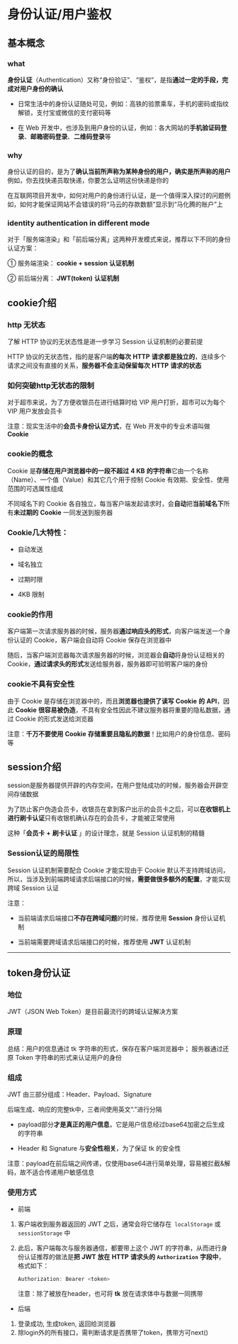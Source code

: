 # 身份认证/用户鉴权

## 基本概念

### what

**身份认证**（Authentication）又称“身份验证”、“鉴权”，是指**通过一定的手段，完成对用户身份的确认**

+ 日常生活中的身份认证随处可见，例如：高铁的验票乘车，手机的密码或指纹解锁，支付宝或微信的支付密码等

+ 在 Web 开发中，也涉及到用户身份的认证，例如：各大网站的**手机验证码登录**、**邮箱密码登录**、**二维码登录**等

### why

身份认证的目的，是为了**确认当前所声称为某种身份的用户，确实是所声称的用户**例如，你去找快递员取快递，你要怎么证明这份快递是你的

在互联网项目开发中，如何对用户的身份进行认证，是一个值得深入探讨的问题例如，如何才能保证网站不会错误的将“马云的存款数额”显示到“马化腾的账户”上


### identity authentication in different mode

对于「服务端渲染」和「前后端分离」这两种开发模式来说，推荐以下不同的身份认证方案：

① 服务端渲染： **cookie + session** **认证机制**

② 前后端分离： **JWT(token)** **认证机制**


## cookie介绍

### http 无状态

了解 HTTP 协议的无状态性是进一步学习 Session 认证机制的必要前提

HTTP 协议的无状态性，指的是客户端**的每次** **HTTP** **请求都是独立的**，连续多个请求之间没有直接的关系，**服务器不会主动保留每次** **HTTP** **请求的状态**


### 如何突破http无状态的限制

对于超市来说，为了方便收银员在进行结算时给 VIP 用户打折，超市可以为每个 VIP 用户发放会员卡

注意：现实生活中的**会员卡身份认证方式**，在 Web 开发中的专业术语叫做 **Cookie**


### cookie的概念

Cookie 是**存储在用户浏览器中的一段不超过** **4 KB** **的字符串**它由一个名称（Name）、一个值（Value）和其它几个用于控制 Cookie 有效期、安全性、使用范围的可选属性组成

不同域名下的 Cookie 各自独立，每当客户端发起请求时，会**自动**把**当前域名下**所有**未过期的** **Cookie** 一同发送到服务器

### Cookie几大特性：

+ 自动发送

+ 域名独立

+ 过期时限

+ 4KB 限制


### cookie的作用

客户端第一次请求服务器的时候，服务器**通过响应头的形式**，向客户端发送一个身份认证的 Cookie，客户端会自动将 Cookie 保存在浏览器中

随后，当客户端浏览器每次请求服务器的时候，浏览器会**自动**将身份认证相关的 Cookie，**通过请求头的形式**发送给服务器，服务器即可验明客户端的身份


### cookie不具有安全性

由于 Cookie 是存储在浏览器中的，而且**浏览器也提供了读写** **Cookie** **的** **API**，因此 **Cookie** **很容易被伪造**，不具有安全性因此不建议服务器将重要的隐私数据，通过 Cookie 的形式发送给浏览器

注意：**千万不要使用** **Cookie** **存储重要且隐私的数据**！比如用户的身份信息、密码等


## session介绍

session是服务器提供开辟的内存空间，在用户登陆成功的时候，服务器会开辟空间存储数据

为了防止客户伪造会员卡，收银员在拿到客户出示的会员卡之后，可以**在收银机上进行刷卡认证**只有收银机确认存在的会员卡，才能被正常使用

这种「**会员卡** **+** **刷卡认证** 」的设计理念，就是 Session 认证机制的精髓


### Session认证的局限性

Session 认证机制需要配合 Cookie 才能实现由于 Cookie 默认不支持跨域访问，所以，当涉及到前端跨域请求后端接口的时候，**需要做很多额外的配置**，才能实现跨域 Session 认证

注意：

+ 当前端请求后端接口**不存在跨域问题**的时候，推荐使用 **Session** 身份认证机制

+ 当前端需要跨域请求后端接口的时候，推荐使用  **JWT** 认证机制

___

## token身份认证

### 地位

JWT（JSON Web Token）是目前最流行的跨域认证解决方案


### 原理

总结：用户的信息通过 tk 字符串的形式，保存在客户端浏览器中； 服务器通过还原 Token 字符串的形式来认证用户的身份

### 组成

JWT 由三部分组成：Header、Payload、Signature

后端生成、响应的完整tk中，三者间使用英文“.”进行分隔

+ payload部分**才是真正的用户信息**，它是用户信息经过base64加密之后生成的字符串

+ Header 和 Signature 与**安全性相关**，为了保证 tk 的安全性

注意：payload在前后端之间传递，仅使用base64进行简单处理，容易被拦截&解码，故不适合传递用户敏感信息


### 使用方式

- 前端

1. 客户端收到服务器返回的 JWT 之后，通常会将它储存在` localStorage` 或` sessionStorage` 中
2. 此后，客户端每次与服务器通信，都要带上这个 JWT 的字符串，从而进行身份认证推荐的做法是**把** **JWT** **放在** **HTTP** **请求头的** **`Authorization`** **字段中**，格式如下：

   ```js
   Authorization: Bearer <token>
   ```
    注意：除了被放在header，也可将 **tk** 放在请求体中与数据一同携带

- 后端
1. 登录成功, 生成token, 返回给浏览器
2. 除login外的所有接口，需判断请求是否携带了token，携带方可next()
    